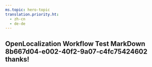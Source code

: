 ```yaml
---
ms.topic: hero-topic
translation.priority.ht: 
  - zh-cn
  - de-de
---
```

## OpenLocalization Workflow Test MarkDown 8b667d04-e002-40f2-9a07-c4fc75424602 thanks!
